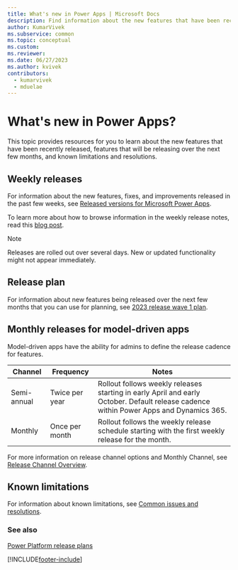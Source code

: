 ```yaml
---
title: What's new in Power Apps | Microsoft Docs
description: Find information about the new features that have been recently released, features that will be releasing in the next few months, and known limitations.
author: KumarVivek
ms.subservice: common
ms.topic: conceptual
ms.custom: 
ms.reviewer: 
ms.date: 06/27/2023
ms.author: kvivek
contributors:
  - kumarvivek
  - mduelae
---
```


# What's new in Power Apps?

This topic provides resources for you to learn about the new features that have been recently released, features that will be releasing over the next few months, and known limitations and resolutions.

## Weekly releases

For information about the new features, fixes, and improvements released in the past few weeks, see [Released versions for Microsoft Power Apps](/business-applications-release-notes/powerplatform/released-versions/powerapps).

To learn more about how to browse information in the weekly release notes, read this [blog post](https://powerapps.microsoft.com/blog/stay-tuned-with-the-latest-features-and-fixes-through-powerapps-weekly-release-notes/).

> [!NOTE]
> Releases are rolled out over several days. New or updated functionality might not appear immediately.

## Release plan

For information about new features being released over the next few months that you can use for planning, see [2023 release wave 1 plan](/power-platform/release-plan/2023wave1/power-apps/planned-features).

## Monthly releases for model-driven apps

Model-driven apps have the ability for admins to define the release cadence for features.

| Channel | Frequency | Notes |
| --- | --- | --- |
| Semi-annual | Twice per year | Rollout follows weekly releases starting in early April and early October. Default release cadence within Power Apps and Dynamics 365. |
| Monthly | Once per month | Rollout follows the weekly release schedule starting with the first weekly release for the month. |

For more information on release channel options and Monthly Channel, see [Release Channel Overview](maker/model-driven-apps/channel-overview.md).

## Known limitations

For information about known limitations, see [Common issues and resolutions](/powerapps/maker/canvas-apps/common-issues-and-resolutions).

### See also 

[Power Platform release plans](/dynamics365/release-plans/)

[!INCLUDE[footer-include](includes/footer-banner.md)]

